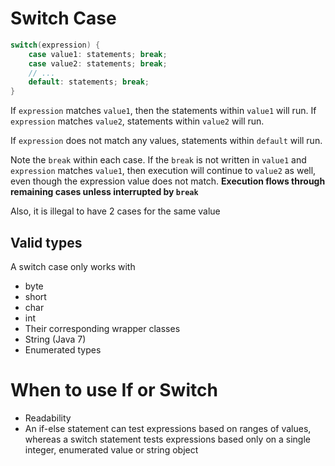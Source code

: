 # Switch Case

```java
switch(expression) {
    case value1: statements; break;
    case value2: statements; break;
    // ...
    default: statements; break;
}
```

If `expression` matches `value1`, then the statements within `value1` will run. If `expression` matches `value2`, statements within `value2` will run.

If `expression` does not match any values, statements within `default` will run.

Note the `break` within each case. If the `break` is not written in `value1` and `expression` matches `value1`, then execution will continue to `value2` as well, even though the expression value does not match. **Execution flows through remaining cases unless interrupted by `break`**

Also, it is illegal to have 2 cases for the same value

## Valid types

A switch case only works with

- byte
- short
- char
- int
- Their corresponding wrapper classes
- String (Java 7)
- Enumerated types

# When to use If or Switch

- Readability
- An if-else statement can test expressions based on ranges of values, whereas a switch statement tests expressions based only on a single integer, enumerated value or string object
